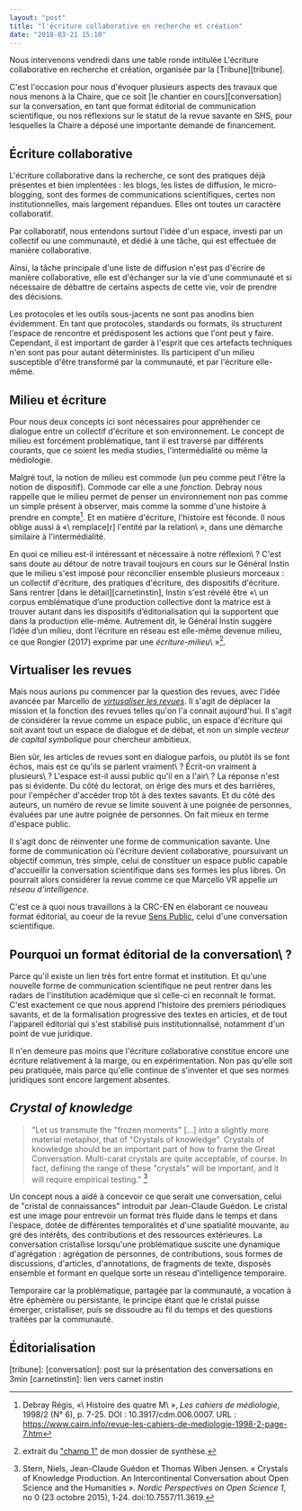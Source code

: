 ```yaml
---
layout: "post"
title: "l'écriture collaborative en recherche et création"
date: "2018-03-21 15:10"
---
```


Nous intervenons vendredi dans une table ronde intitulée L'écriture collaborative en recherche et création, organisée par la [Tribune][tribune].

C'est l'occasion pour nous d'évoquer plusieurs aspects des travaux que nous menons à la Chaire, que ce soit [le chantier en cours][conversation] sur la conversation, en tant que format éditorial de communication scientifique, ou nos réflexions sur le statut de la revue savante en SHS, pour lesquelles la Chaire a déposé une importante demande de financement.

## Écriture collaborative

L'écriture collaborative dans la recherche, ce sont des pratiques déjà présentes et bien implentées : les blogs, les listes de diffusion, le micro-blogging, sont des formes de communications scientifiques, certes non institutionnelles, mais largement répandues. Elles ont toutes un caractère collaboratif.

Par collaboratif, nous entendons surtout l'idée d'un espace, investi par un collectif ou une communauté, et dédié à une tâche, qui est effectuée de manière collaborative.

Ainsi, la tâche principale d'une liste de diffusion n'est pas d'écrire de manière collaborative, elle est d'échanger sur la vie d'une communauté et si nécessaire de débattre de certains aspects de cette vie, voir de prendre des décisions.

Les protocoles et les outils sous-jacents ne sont pas anodins bien évidemment. En tant que protocoles, standards ou formats, ils structurent l'espace de rencontre et prédisposent les actions que l'ont peut y faire. Cependant, il est important de garder à l'esprit que ces artefacts techniques n'en sont pas pour autant déterministes. Ils participent d'un milieu susceptible d'être transformé par la communauté, et par l'écriture elle-même.

## Milieu et écriture

Pour nous deux concepts ici sont nécessaires pour appréhender ce dialogue entre un collectif d'écriture et son environnement. Le concept de milieu est forcément problématique, tant il est traversé par différents courants, que ce soient les media studies, l'intermédialité ou même la médiologie.

Malgré tout, la notion de milieu est commode (un peu comme peut l'être la notion de dispositif). Commode car elle a une _fonction_. Debray nous rappelle que le milieu permet de penser un environnement non pas comme un simple présent à observer, mais comme la somme d'une histoire à prendre en compte[^debray]. Et en matière d'écriture, l'histoire est féconde. Il nous oblige aussi à «\ remplace[r] l'entité par la relation\ », dans une démarche similaire à l'intermédialité.

[^debray]: Debray Régis, «\ Histoire des quatre M\ », _Les cahiers de médiologie_, 1998/2 (N° 6), p. 7-25. DOI : 10.3917/cdm.006.0007. URL : https://www.cairn.info/revue-les-cahiers-de-mediologie-1998-2-page-7.htm

En quoi ce milieu est-il intéressant et nécessaire à notre réflexion\ ? C'est sans doute au détour de notre travail toujours en cours sur le Général Instin que le milieu s'est imposé pour réconcilier ensemble plusieurs morceaux : un collectif d'écriture, des pratiques d'écriture, des dispositifs d'écriture. Sans rentrer [dans le détail][carnetinstin], Instin s'est révélé être «\ un corpus emblématique d’une production collective dont la matrice est à trouver autant dans les dispositifs d’éditorialisation qui la supportent que dans la production elle-même. Autrement dit, le Général Instin suggère l’idée d’un milieu, dont l’écriture en réseau est elle-même devenue milieu, ce que Rongier (2017) exprime par une _écriture-milieu_\ »[^champ1].


## Virtualiser les revues

Mais nous aurions pu commencer par la question des revues, avec l'idée avancée par Marcello de [_virtusaliser les revues_](http://blog.sens-public.org/marcellovitalirosati/quest-ce-quune-revue-scientifique-et-quest-ce-quelle-devrait-etre/). Il s'agit de déplacer la mission et la fonction des revues telles qu'on l'a connait aujourd'hui. Il s'agit de considérer la revue comme un espace public, un espace d'écriture qui soit avant tout un espace de dialogue et de débat, et non un simple _vecteur de capital symbolique_ pour chercheur ambitieux.

Bien sûr, les articles de revues sont en dialogue parfois, ou plutôt ils se font échos, mais est ce qu'ils se parlent vraiment\ ? Écrit-on vraiment à plusieurs\ ? L'espace est-il aussi public qu'il en a l'air\ ? La réponse n'est pas si évidente. Du côté du lectorat, on érige des murs et des barrières, pour l'empêcher d'accéder trop tôt à des textes savants. Et du côté des auteurs, un numéro de revue se limite souvent à une poignée de personnes, évaluées par une autre poignée de personnes. On fait mieux en terme d'espace public.

Il s'agit donc de réinventer une forme de communication savante. Une forme de communication où l'écriture devient collaborative, poursuivant un objectif commun, très simple, celui de constituer un espace public capable d'accueillir la conversation scientifique dans ses formes les plus libres. On pourrait alors considérer la revue comme ce que Marcello VR appelle _un réseau d'intelligence_.

C'est ce à quoi nous travaillons à la CRC-EN en élaborant ce nouveau format éditorial, au coeur de la revue [Sens Public](http://sens-public.org), celui d'une conversation scientifique.

## Pourquoi un format éditorial de la conversation\ ?

Parce qu'il existe un lien très fort entre format et institution. Et qu'une nouvelle forme de communication scientifique ne peut rentrer dans les radars de l'institution académique que si celle-ci en reconnaît le format. C'est exactement ce que nous apprend l'histoire des premiers périodiques savants, et de la formalisation progressive des textes en articles, et de tout l'appareil éditorial qui s'est stabilisé puis institutionnalisé, notamment d'un point de vue juridique.

Il n'en demeure pas moins que l'écriture collaborative constitue encore une écriture relativement à la marge, ou en expérimentation. Non pas qu'elle soit peu pratiquée, mais parce qu'elle continue de s'inventer et que ses normes juridiques sont encore largement absentes.

## _Crystal of knowledge_

> "Let us transmute the "frozen moments" [...] into a slightly more material metaphor, that of "Crystals of knowledge". Crystals of knowledge should be an important part of how to frame the Great Conversation. Multi-carat crystals are quite acceptable, of course. In fact, defining the range of these "crystals" will be important, and it will require empirical testing." [^crystal]

[^crystal]: Stern, Niels, Jean-Claude Guédon et Thomas Wiben Jensen. « Crystals of Knowledge Production. An Intercontinental Conversation about Open Science and the Humanities ». _Nordic Perspectives on Open Science 1_, no 0 (23 octobre 2015), 1‑24. doi:10.7557/11.3619.

Un concept nous a aidé à concevoir ce que serait une conversation, celui de "cristal de connaissances" introduit par Jean-Claude Guédon. Le cristal est une image pour entrevoir un format très fluide dans le temps et dans l'espace, dotée de différentes temporalités et d'une spatialité mouvante, au gré des intérêts, des contributions et des ressources extérieures. La conversation cristallise lorsqu'une problématique suscite une dynamique d'agrégation : agrégation de personnes, de contributions, sous formes de discussions, d'articles, d'annotations, de fragments de texte, disposés ensemble et formant en quelque sorte un réseau d'intelligence temporaire.

Temporaire car la problématique, partagée par la communauté, a vocation à être éphémère ou persistante, le principe étant que le cristal puisse émerger, cristalliser, puis se dissoudre au fil du temps et des questions traitées par la communauté.

## Éditorialisation

[^1]: Debray https://www.cairn.info/revue-les-cahiers-de-mediologie-1998-2-page-7.htm
[^champ1]: extrait du ["champ 1"](http://laconis.frama.io/thesis/dossier/chp1/#le-texte-num%C3%A9rique-comme-milieu) de mon dossier de synthèse.


[tribune]:
[conversation]: post sur la présentation des conversations en 3min
[carnetinstin]: lien vers carnet instin
